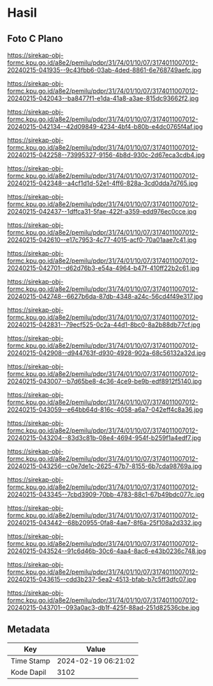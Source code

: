 # Hasil

## Foto C Plano

https://sirekap-obj-formc.kpu.go.id/a8e2/pemilu/pdpr/31/74/01/10/07/3174011007012-20240215-041935--9c43fbb6-03ab-4ded-8861-6e768749aefc.jpg

https://sirekap-obj-formc.kpu.go.id/a8e2/pemilu/pdpr/31/74/01/10/07/3174011007012-20240215-042043--ba8477f1-e1da-41a8-a3ae-815dc93662f2.jpg

https://sirekap-obj-formc.kpu.go.id/a8e2/pemilu/pdpr/31/74/01/10/07/3174011007012-20240215-042134--42d09849-4234-4bf4-b80b-e4dc0765f4af.jpg

https://sirekap-obj-formc.kpu.go.id/a8e2/pemilu/pdpr/31/74/01/10/07/3174011007012-20240215-042258--73995327-9156-4b8d-930c-2d67eca3cdb4.jpg

https://sirekap-obj-formc.kpu.go.id/a8e2/pemilu/pdpr/31/74/01/10/07/3174011007012-20240215-042348--a4cf1d1d-52e1-4ff6-828a-3cd0dda7d765.jpg

https://sirekap-obj-formc.kpu.go.id/a8e2/pemilu/pdpr/31/74/01/10/07/3174011007012-20240215-042437--1dffca31-5fae-422f-a359-edd976ec0cce.jpg

https://sirekap-obj-formc.kpu.go.id/a8e2/pemilu/pdpr/31/74/01/10/07/3174011007012-20240215-042610--e17c7953-4c77-4015-acf0-70a01aae7c41.jpg

https://sirekap-obj-formc.kpu.go.id/a8e2/pemilu/pdpr/31/74/01/10/07/3174011007012-20240215-042701--d62d76b3-e54a-4964-b47f-410ff22b2c61.jpg

https://sirekap-obj-formc.kpu.go.id/a8e2/pemilu/pdpr/31/74/01/10/07/3174011007012-20240215-042748--6627b6da-87db-4348-a24c-56cd4f49e317.jpg

https://sirekap-obj-formc.kpu.go.id/a8e2/pemilu/pdpr/31/74/01/10/07/3174011007012-20240215-042831--79ecf525-0c2a-44d1-8bc0-8a2b88db77cf.jpg

https://sirekap-obj-formc.kpu.go.id/a8e2/pemilu/pdpr/31/74/01/10/07/3174011007012-20240215-042908--d944763f-d930-4928-902a-68c56132a32d.jpg

https://sirekap-obj-formc.kpu.go.id/a8e2/pemilu/pdpr/31/74/01/10/07/3174011007012-20240215-043007--b7d65be8-4c36-4ce9-be9b-edf8912f5140.jpg

https://sirekap-obj-formc.kpu.go.id/a8e2/pemilu/pdpr/31/74/01/10/07/3174011007012-20240215-043059--e64bb64d-816c-4058-a6a7-042eff4c8a36.jpg

https://sirekap-obj-formc.kpu.go.id/a8e2/pemilu/pdpr/31/74/01/10/07/3174011007012-20240215-043204--83d3c81b-08e4-4694-954f-b259f1a4edf7.jpg

https://sirekap-obj-formc.kpu.go.id/a8e2/pemilu/pdpr/31/74/01/10/07/3174011007012-20240215-043256--c0e7de1c-2625-47b7-8155-6b7cda98769a.jpg

https://sirekap-obj-formc.kpu.go.id/a8e2/pemilu/pdpr/31/74/01/10/07/3174011007012-20240215-043345--7cbd3909-70bb-4783-88c1-67b49bdc077c.jpg

https://sirekap-obj-formc.kpu.go.id/a8e2/pemilu/pdpr/31/74/01/10/07/3174011007012-20240215-043442--68b20955-0fa8-4ae7-8f6a-25f108a2d332.jpg

https://sirekap-obj-formc.kpu.go.id/a8e2/pemilu/pdpr/31/74/01/10/07/3174011007012-20240215-043524--91c6d46b-30c6-4aa4-8ac6-e43b0236c748.jpg

https://sirekap-obj-formc.kpu.go.id/a8e2/pemilu/pdpr/31/74/01/10/07/3174011007012-20240215-043615--cdd3b237-5ea2-4513-bfab-b7c5ff3dfc07.jpg

https://sirekap-obj-formc.kpu.go.id/a8e2/pemilu/pdpr/31/74/01/10/07/3174011007012-20240215-043701--093a0ac3-db1f-425f-88ad-251d82536cbe.jpg


## Metadata

| Key        | Value               |
| ---------- | ------------------- |
| Time Stamp | 2024-02-19 06:21:02 |
| Kode Dapil | 3102                |



